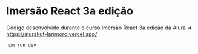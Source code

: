 # Imersão React 3a edição

Código desenvolvido durante o curso Imersão React 3a edição da Alura
=> https://alurakut-larimoro.vercel.app/

```bash
npm run dev
```
